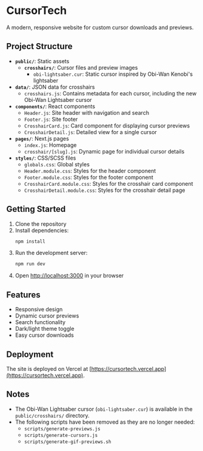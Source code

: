 # CursorTech

A modern, responsive website for custom cursor downloads and previews.

## Project Structure

- **`public/`**: Static assets
  - **`crosshairs/`**: Cursor files and preview images
    - `obi-lightsaber.cur`: Static cursor inspired by Obi-Wan Kenobi's lightsaber
- **`data/`**: JSON data for crosshairs
  - `crosshairs.js`: Contains metadata for each cursor, including the new Obi-Wan Lightsaber cursor
- **`components/`**: React components
  - `Header.js`: Site header with navigation and search
  - `Footer.js`: Site footer
  - `CrosshairCard.js`: Card component for displaying cursor previews
  - `CrosshairDetail.js`: Detailed view for a single cursor
- **`pages/`**: Next.js pages
  - `index.js`: Homepage
  - `crosshair/[slug].js`: Dynamic page for individual cursor details
- **`styles/`**: CSS/SCSS files
  - `globals.css`: Global styles
  - `Header.module.css`: Styles for the header component
  - `Footer.module.css`: Styles for the footer component
  - `CrosshairCard.module.css`: Styles for the crosshair card component
  - `CrosshairDetail.module.css`: Styles for the crosshair detail page

## Getting Started

1. Clone the repository
2. Install dependencies:
   ```bash
   npm install
   ```
3. Run the development server:
   ```bash
   npm run dev
   ```
4. Open [http://localhost:3000](http://localhost:3000) in your browser

## Features

- Responsive design
- Dynamic cursor previews
- Search functionality
- Dark/light theme toggle
- Easy cursor downloads

## Deployment

The site is deployed on Vercel at [https://cursortech.vercel.app](https://cursortech.vercel.app).

## Notes

- The Obi-Wan Lightsaber cursor (`obi-lightsaber.cur`) is available in the `public/crosshairs/` directory.
- The following scripts have been removed as they are no longer needed:
  - `scripts/generate-previews.js`
  - `scripts/generate-cursors.js`
  - `scripts/generate-gif-previews.sh`

